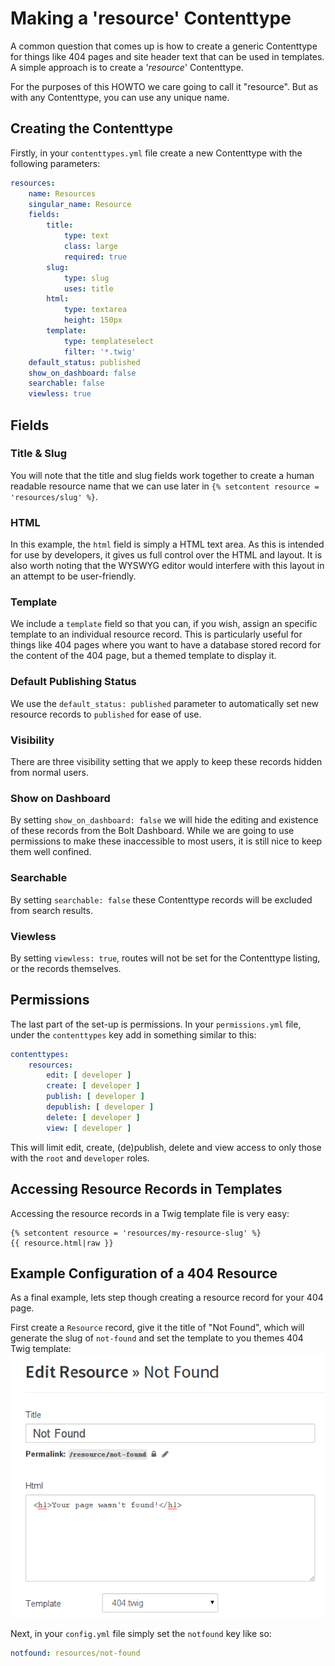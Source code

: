 Making a 'resource' Contenttype
===============================

A common question that comes up is how to create a generic Contenttype for
things like 404 pages and site header text that can be used in templates. A
simple approach is to create a '*resource*' Contenttype.

For the purposes of this HOWTO we care going to call it "resource". But as with
any Contenttype, you can use any unique name.

Creating the Contenttype
------------------------

Firstly, in your `contenttypes.yml` file create a new Contenttype with the following parameters:

```yaml
resources:
    name: Resources
    singular_name: Resource
    fields:
        title:
            type: text
            class: large
            required: true
        slug:
            type: slug
            uses: title
        html:
            type: textarea
            height: 150px
        template:
            type: templateselect
            filter: '*.twig'
    default_status: published
    show_on_dashboard: false
    searchable: false
    viewless: true
```

Fields
------

### Title & Slug

You will note that the title and slug fields work together to create a human
readable resource name that we can use later in `{% setcontent resource = 'resources/slug' %}`.

### HTML

In this example, the `html` field is simply a HTML text area. As this is
intended for use by developers, it gives us full control over the HTML and
layout. It is also worth noting that the WYSWYG editor would interfere with this
layout in an attempt to be user-friendly.

### Template

We include a `template` field so that you can, if you wish, assign an specific
template to an individual resource record. This is particularly useful for
things like 404 pages where you want to have a database stored record for the
content of the 404 page, but a themed template to display it.

### Default Publishing Status

We use the `default_status: published` parameter to automatically set new
resource records to `published` for ease of use.

### Visibility

There are three visibility setting that we apply to keep these records hidden
from normal users.

### Show on Dashboard

By setting `show_on_dashboard: false` we will hide the editing and existence of
these records from the Bolt Dashboard. While we are going to use permissions to
make these inaccessible to most users, it is still nice to keep them well
confined.

### Searchable

By setting `searchable: false` these Contenttype records will be excluded from search results. 

### Viewless

By setting `viewless: true`, routes will not be set for the Contenttype listing, or the records themselves.

Permissions
-----------

The last part of the set-up is permissions. In your `permissions.yml` file,
under the `contenttypes` key add in something similar to this:

```yaml
contenttypes:
    resources:
        edit: [ developer ]
        create: [ developer ]
        publish: [ developer ]
        depublish: [ developer ]
        delete: [ developer ]
        view: [ developer ]
```

This will limit edit, create, (de)publish, delete and view access to only those
with the `root` and `developer` roles.

Accessing Resource Records in Templates
---------------------------------------

Accessing the resource records in a Twig template file is very easy: 

```twig
{% setcontent resource = 'resources/my-resource-slug' %}
{{ resource.html|raw }}
```

## Example Configuration of a 404 Resource 

As a final example, lets step though creating a resource record for your 404 page.

First create a `Resource` record, give it the title of "Not Found", which will
generate the slug of `not-found` and set the template to you themes 404 Twig
template: 
<a href="/files/howto-resource-contenttype-404.png"><img src="/files/howto-resource-contenttype-404.png"></a>

Next, in your `config.yml` file simply set the `notfound` key like so:

```yaml
notfound: resources/not-found
```
